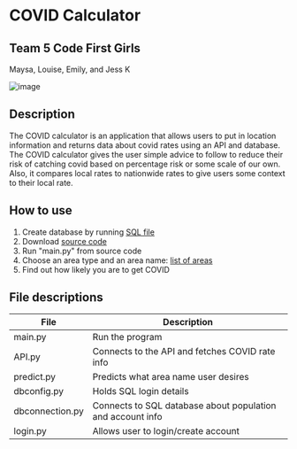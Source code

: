 # COVID Calculator

## Team 5 Code First Girls
Maysa, Louise, Emily, and Jess K

![image](https://user-images.githubusercontent.com/83308735/180663618-639532f5-18b1-4b8b-9bff-473e6c09f40d.png)

## Description

The COVID calculator is an application that allows users to put in location information and returns data about covid 
rates using an API and database. The COVID calculator gives the user simple advice to follow to reduce their risk of 
catching covid based on percentage risk or some scale of our own. Also, it compares local rates to nationwide rates to 
give users some context to their local rate.

## How to use

1. Create database by running [SQL file](https://github.com/jessicakan789/team5/blob/main/Database/UpdatedDBThursday.sql)
2. Download [source code](https://github.com/jessicakan789/team5/tree/main/Source%20code)
3. Run "main.py" from source code
4. Choose an area type and an area name:
[list of areas](https://github.com/jessicakan789/team5/blob/main/utla_area_names.txt)
5. Find out how likely you are to get COVID


## File descriptions

| File | Description |
| ------- | -------------------------- |
| main.py | Run the program |
| API.py | Connects to the API and fetches COVID rate info |
| predict.py | Predicts what area name user desires |
| dbconfig.py | Holds SQL login details |
| dbconnection.py | Connects to SQL database about population and account info |
| login.py | Allows user to login/create account |



